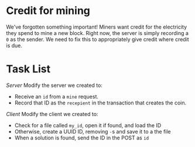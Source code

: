 # Credit for mining

We've forgotten something important! Miners want credit for the electricity they spend to mine a new block. Right now, the server is simply recording a `0` as the sender. We need to fix this to appropriately give credit where credit is due.

# Task List

_Server_
Modify the server we created to:

- Receive an `id` from a `mine` request.
- Record that ID as the `recepient` in the transaction that creates the coin.

_Client_
Modify the client we created to:

- Check for a file called `my_id`, open it if found, and load the ID
- Otherwise, create a UUID ID, removing `-`s and save it to a the file
- When a solution is found, send the ID in the POST as `id`
